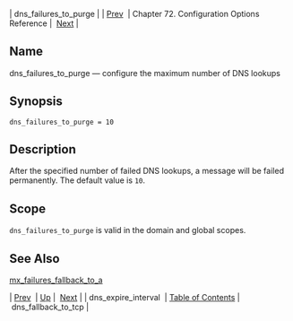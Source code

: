 | dns_failures_to_purge |
| [Prev](conf.ref.dns_expire_interval)  | Chapter 72. Configuration Options Reference |  [Next](conf.ref.dns_fallback_to_tcp) |

<a name="conf.ref.dns_failures_to_purge"></a>
## Name

dns_failures_to_purge — configure the maximum number of DNS lookups

## Synopsis

`dns_failures_to_purge = 10`

<a name="idp24396144"></a>
## Description

After the specified number of failed DNS lookups, a message will be failed permanently. The default value is `10`.

<a name="idp24398496"></a>
## Scope

`dns_failures_to_purge` is valid in the domain and global scopes.

<a name="idp24400768"></a>
## See Also

[mx_failures_fallback_to_a](conf.ref.mx_failures_fallback_to_a "mx_failures_fallback_to_a")

| [Prev](conf.ref.dns_expire_interval)  | [Up](config.options.ref) |  [Next](conf.ref.dns_fallback_to_tcp) |
| dns_expire_interval  | [Table of Contents](index) |  dns_fallback_to_tcp |

